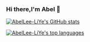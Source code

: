 ### Hi there,I'm Abel 👋
[![AbelLee-LiYe's GitHub stats](https://github-readme-stats.vercel.app/api?username=AbelLee-LiYe&show_icons=true&theme=cobalt)](https://github.com/anuraghazra/github-readme-stats)

[![AbelLee-LiYe's top languages](https://github-readme-stats.vercel.app/api/top-langs/?username=AbelLee-LiYe&theme=blue-green)](https://github.com/anuraghazra/github-readme-stats)



